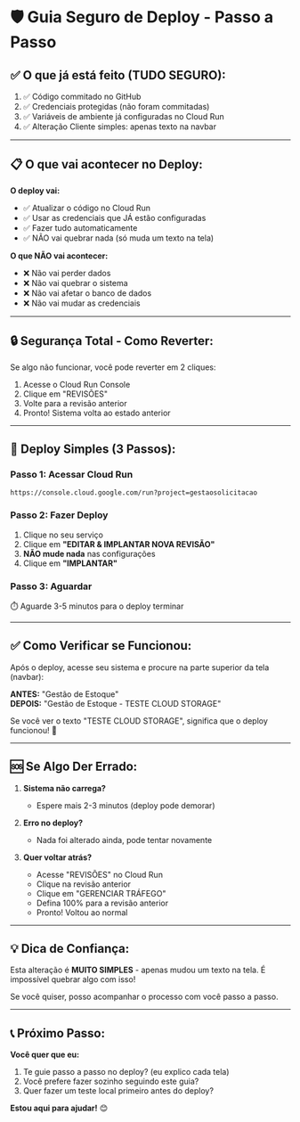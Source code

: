 # 🛡️ Guia Seguro de Deploy - Passo a Passo

## ✅ O que já está feito (TUDO SEGURO):

1. ✅ Código commitado no GitHub
2. ✅ Credenciais protegidas (não foram commitadas)
3. ✅ Variáveis de ambiente já configuradas no Cloud Run
4. ✅ Alteração Cliente simples: apenas texto na navbar

---

## 📋 O que vai acontecer no Deploy:

**O deploy vai:**
- ✅ Atualizar o código no Cloud Run
- ✅ Usar as credenciais que JÁ estão configuradas
- ✅ Fazer tudo automaticamente
- ✅ NÃO vai quebrar nada (só muda um texto na tela)

**O que NÃO vai acontecer:**
- ❌ Não vai perder dados
- ❌ Não vai quebrar o sistema
- ❌ Não vai afetar o banco de dados
- ❌ Não vai mudar as credenciais

---

## 🔒 Segurança Total - Como Reverter:

Se algo não funcionar, você pode reverter em 2 cliques:

1. Acesse o Cloud Run Console
2. Clique em "REVISÕES"
3. Volte para a revisão anterior
4. Pronto! Sistema volta ao estado anterior

---

## 🚀 Deploy Simples (3 Passos):

### Passo 1: Acessar Cloud Run
```
https://console.cloud.google.com/run?project=gestaosolicitacao
```

### Passo 2: Fazer Deploy
1. Clique no seu serviço
2. Clique em **"EDITAR & IMPLANTAR NOVA REVISÃO"**
3. **NÃO mude nada** nas configurações
4. Clique em **"IMPLANTAR"**

### Passo 3: Aguardar
⏱️ Aguarde 3-5 minutos para o deploy terminar

---

## ✅ Como Verificar se Funcionou:

Após o deploy, acesse seu sistema e procure na parte superior da tela (navbar):

**ANTES:** "Gestão de Estoque"  
**DEPOIS:** "Gestão de Estoque - TESTE CLOUD STORAGE"

Se você ver o texto "TESTE CLOUD STORAGE", significa que o deploy funcionou! 🎉

---

## 🆘 Se Algo Der Errado:

1. **Sistema não carrega?**
   - Espere mais 2-3 minutos (deploy pode demorar)

2. **Erro no deploy?**
   - Nada foi alterado ainda, pode tentar novamente

3. **Quer voltar atrás?**
   - Acesse "REVISÕES" no Cloud Run
   - Clique na revisão anterior
   - Clique em "GERENCIAR TRÁFEGO"
   - Defina 100% para a revisão anterior
   - Pronto! Voltou ao normal

---

## 💡 Dica de Confiança:

Esta alteração é **MUITO SIMPLES** - apenas mudou um texto na tela. É impossível quebrar algo com isso!

Se você quiser, posso acompanhar o processo com você passo a passo.

---

## 📞 Próximo Passo:

**Você quer que eu:**
1. Te guie passo a passo no deploy? (eu explico cada tela)
2. Você prefere fazer sozinho seguindo este guia?
3. Quer fazer um teste local primeiro antes do deploy?

**Estou aqui para ajudar!** 😊

